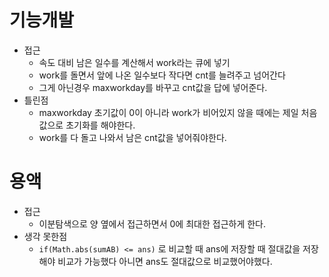 # 기능개발

- 접근
  - 속도 대비 남은 일수를 계산해서 work라는 큐에 넣기
  - work를 돌면서 앞에 나온 일수보다 작다면 cnt를 늘려주고 넘어간다
  - 그게 아닌경우 maxworkday를 바꾸고 cnt값을 답에 넣어준다.
- 틀린점
  - maxworkday 초기값이 0이 아니라 work가 비어있지 않을 때에는 제일 처음값으로 초기화를 해야한다.
  - work를 다 돌고 나와서 남은 cnt값을 넣어줘야한다.



# 용액

- 접근
  - 이분탐색으로 양 옆에서 접근하면서 0에 최대한 접근하게 한다.
- 생각 못한점
  - `if(Math.abs(sumAB) <= ans)` 로 비교할 때 ans에 저장할 때 절대값을 저장해야 비교가 가능했다 아니면 ans도 절대값으로 비교했어야했다.